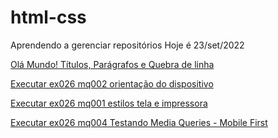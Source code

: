 # html-css
 Aprendendo a gerenciar repositórios
 Hoje é 23/set/2022 

 <a href="https://paparello.github.io/html-css/exercicios/ex001">Olá Mundo! Títulos, Parágrafos e Quebra de linha</a>

 
 
 
 
 
 
 
 
 
 
 <a href="https://paparello.github.io/html-css/exercicios/ex026/mq002">Executar ex026 mq002 orientação do dispositivo</a>

 <a href="https://paparello.github.io/html-css/exercicios/ex026/mq001">Executar ex026 mq001 estilos tela e impressora</a>

 <a href="https://paparello.github.io/html-css/exercicios/ex026/mq004">Executar ex026 mq004 Testando Media Queries - Mobile First</a>
